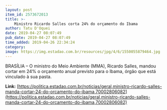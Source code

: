 ```yaml
---
layout: post
item_id: 2573672013
title: >-
    Ministro Ricardo Salles corta 24% do orçamento do Ibama
author: Tatu D'Oquei
date: 2019-04-27 08:07:49
pub_date: 2019-04-27 08:07:49
time_added: 2019-04-26 22:34:24
category: 
image: https://img.estadao.com.br/resources/jpg/4/6/1550055879464.jpg
---
```


BRASÍLIA – O ministro do Meio Ambiente (MMA), Ricardo Salles, mandou cortar em 24% o orçamento anual previsto para o Ibama, órgão que está vinculado à sua pasta.

**Link:** [https://politica.estadao.com.br/noticias/geral,ministro-ricardo-salles-manda-cortar-24-do-orcamento-do-ibama,70002806082](https://politica.estadao.com.br/noticias/geral,ministro-ricardo-salles-manda-cortar-24-do-orcamento-do-ibama,70002806082)

